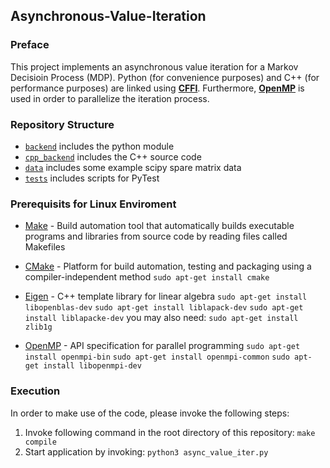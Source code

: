## Asynchronous-Value-Iteration

### Preface

This project implements an asynchronous value iteration for a Markov Decisioin Process (MDP). Python (for convenience purposes) and C++ (for performance purposes) are linked using [**CFFI**](https://cffi.readthedocs.io/en/latest/). Furthermore, [**OpenMP**](https://www.openmp.org//wp-content/uploads/OpenMP-4.0-C.pdf) is used in order to parallelize the iteration process. 

### Repository Structure

- [`backend`](/backend) includes the python module
- [`cpp_backend`](/cpp_backend) includes the C++ source code
- [`data`](/data) includes some example scipy spare matrix data
- [`tests`](/tests) includes scripts for PyTest

### Prerequisits for Linux Enviroment
- [Make](https://en.wikipedia.org/wiki/Make_(software)) - Build automation tool that automatically builds executable programs and libraries from source code by reading files called Makefiles

- [CMake](https://cmake.org/) - Platform for build automation, testing and packaging using a compiler-independent method
  `sudo apt-get install cmake`

- [Eigen](http://eigen.tuxfamily.org/index.php?title=Main_Page) - C++ template library for linear algebra
  `sudo apt-get install libopenblas-dev`
  `sudo apt-get install liblapack-dev`
  `sudo apt-get install liblapacke-dev`
  you may also need: `sudo apt-get install zlib1g`
  
- [OpenMP](https://www.openmp.org/) - API specification for parallel programming
  `sudo apt-get install openmpi-bin`
  `sudo apt-get install openmpi-common`
  `sudo apt-get install libopenmpi-dev`


### Execution

In order to make use of the code, please invoke the following steps:
1. Invoke following command in the root directory of this repository: `make compile`
2. Start application by invoking: `python3 async_value_iter.py`
